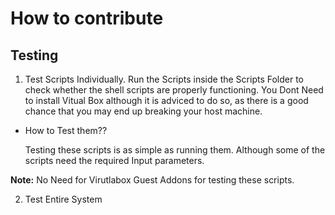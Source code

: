 How to contribute
=================


Testing
-------


1. Test Scripts Individually.
  Run the Scripts inside the Scripts Folder to check whether the shell scripts are properly functioning.
  You Dont Need to install Vitual Box although it is adviced to do so, as there is a good chance that you may end up breaking your host machine.
  
  * How to Test them??
    
    Testing these scripts is as simple as running them. Although some of the scripts need the required Input parameters.
    
  **Note:** No Need for Virutlabox Guest Addons for testing these scripts.

2. Test Entire System
  
